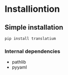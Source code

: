# Installiontion

## Simple installation

```bash
pip install translatium
```

### Internal dependencies

- pathlib
- pyyaml

